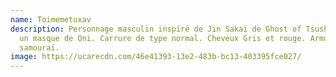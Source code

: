 ```yaml
---
name: Toimemetuxav
description: Personnage masculin inspiré de Jin Sakaï de Ghost of Tsushima avec
  un masque de Oni. Carrure de type normal. Cheveux Gris et rouge. Armure de
  samouraï.
image: https://ucarecdn.com/46e41393-13e2-483b-bc13-403395fce027/
---
```

